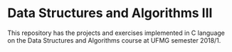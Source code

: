 # Data Structures and Algorithms III
This repository has the projects and exercises implemented in C language on the Data Structures and Algorithms course at UFMG semester 2018/1.
